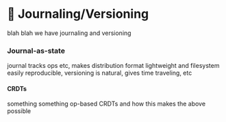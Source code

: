 # 📒 Journaling/Versioning

blah blah we have journaling and versioning

### Journal-as-state

journal tracks ops etc, makes distribution format lightweight and filesystem easily reproducible, versioning is natural, gives time traveling, etc

#### CRDTs

something something op-based CRDTs and how this makes the above possible
